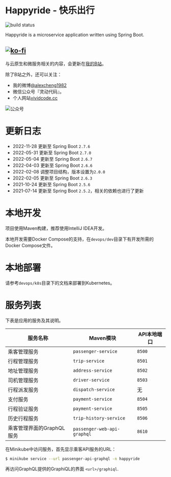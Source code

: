 # Happyride - 快乐出行

![build status](https://github.com/alexcheng1982/happyride/workflows/maven/badge.svg)

Happyride is a microservice application written using Spring Boot.

[![ko-fi](https://ko-fi.com/img/githubbutton_sm.svg)](https://ko-fi.com/R5R3FD1UD)
---

与云原生和微服务相关的内容，会更新在[我的B站](https://space.bilibili.com/1094957548)。

除了B站之外，还可以关注：

* 我的微博[@alexcheng1982](https://weibo.com/alexcheng1982)
* 微信公众号『灵动代码』。
* 个人网站[vividcode.cc](https://vividcode.cc)

![公众号](gongzhonghao.jpg)

# 更新日志

* 2022-11-28 更新至 Spring Boot `2.7.6 `
* 2022-05-31 更新至 Spring Boot `2.7.0`
* 2022-05-04 更新至 Spring Boot `2.6.7`
* 2022-04-03 更新至 Spring Boot `2.6.6`
* 2022-02-08 调整项目结构，版本设置为`2.0.0`
* 2022-02-05 更新至 Spring Boot `2.6.3`
* 2021-10-24 更新至 Spring Boot `2.5.6`
* 2021-07-14 更新至 Spring Boot `2.5.2`，相关的依赖也进行了更新

# 本地开发

项目使用Maven构建，推荐使用IntelliJ IDEA开发。

本地开发需要Docker Compose的支持，在`devops/dev`目录下有开发所需的Docker Compose文件。

# 本地部署

请参考`devops/k8s`目录下的文档来部署到Kubernetes。

# 服务列表

下表是应用的服务及其说明。

| 服务名称  | Maven模块   |  API本地端口  |
|---|---|---|
| 乘客管理服务 |  `passenger-service`  |  `8500` |
| 行程管理服务 |  `trip-service`  |  `8501` |
| 地址管理服务  |  `address-service`  | `8502`  |
| 司机管理服务 |  `driver-service`  |  `8503` |
| 行程派发服务  |  `dispatch-service`  | 无  |
| 支付服务  |  `payment-service`  | `8504`  |
| 行程验证服务  |  `payment-service`  | `8505`  |
| 历史行程服务  |  `trip-history-service`  | `8506`  |
| 乘客管理界面的GraphQL服务  |  `passenger-web-api-graphql`  | `8610`  |

在Minikube中访问服务，首先显示乘客API服务的URL：

```sh
$ minikube service --url passenger-api-graphql -n happyride
```

再访问GraphQL提供的GraphiQL的界面 `<url>/graphiql`.